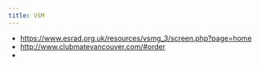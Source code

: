 ```yaml
---
title: VSM
---
```


- https://www.esrad.org.uk/resources/vsmg_3/screen.php?page=home
- http://www.clubmatevancouver.com/#order
-
